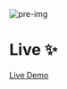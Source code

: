 <img src="https://res.cloudinary.com/dz209s6jk/image/upload/v1630058595/Challenges/axhe4rw0jpykyhdphhwc.jpg" alt="pre-img"/>

# Live ✨
<a href="https://devfinder-eneseken.netlify.app">Live Demo</a>
